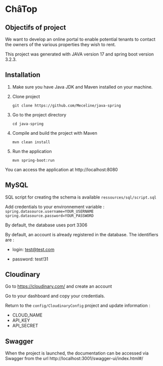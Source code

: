 # ChâTop

## Objectifs of project

We want to develop an online portal to enable potential tenants to contact the owners of the various properties they wish to rent.

This project was generated with JAVA version 17 and spring boot version 3.2.3.

## Installation
1. Make sure you have Java JDK and Maven installed on your machine.


2. Clone project

    `git clone https://github.com/Meceline/java-spring`


3. Go to the project directory

   `cd java-spring`


4. Compile and build the project with Maven

    `mvn clean install`


5. Run the application

    `mvn spring-boot:run`

You can access the application at http://localhost:8080

## MySQL
SQL script for creating the schema is available `ressources/sql/script.sql`

Add credentials to your environnement variable : 
`spring.datasource.username=YOUR_USERNAME
 spring.datasource.password=YOUR_PASSWORD`

By default, the database uses port 3306

By default, an account is already registered in the database. 
The identifiers are :

- login: test@test.com 

- password: test!31


## Cloudinary
Go to https://cloudinary.com/ and create an account

Go to your dashboard and copy your credentials.

Return to the `config/CloudinaryConfig` project and update information :
- CLOUD_NAME
- API_KEY
- API_SECRET

## Swagger

When the project is launched, the documentation can be accessed via Swagger from the url http://localhost:3001/swagger-ui/index.html#/



